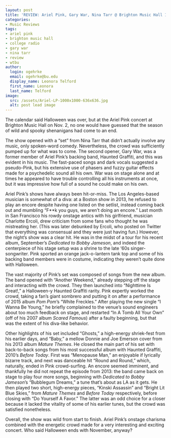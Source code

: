 ```yaml
---
layout: post
title: 'REVIEW: Ariel Pink, Gary War, Nina Tarr @ Brighton Music Hall 11/02'
categories:
- Music Reviews
tags:
- ariel pink
- brighton music hall
- college radio
- gary war
- nina tarr
- review
- wtbu
author:
  login: ogehrke
  email: ogehrke@bu.edu
  display_name: Leonora Telford
  first_name: Leonora
  last_name: Telford
image:
  src: /assets/Ariel-LP-1000x1000-636x636.jpg
  alt: post lead image
---
```

The calendar said Halloween was over, but at the Ariel Pink concert at Brighton Music Hall on Nov. 2, no one would have guessed that the season of wild and spooky shenanigans had come to an end.

The show opened with a “set” from Nina Tarr that didn’t actually involve any music, only spoken-word comedy. Nevertheless, the crowd was sufficiently pumped up for what was to come. The second opener, Gary War, was a former member of Ariel Pink’s backing band, Haunted Graffiti, and this was evident in his music. The fast-paced songs and dark vocals suggested a pseudo-Pink, but his extensive use of phasers and fuzzy guitar effects made for a psychedelic sound all his own. War was on stage alone and at times he appeared to have trouble controlling all his instruments at once, but it was impressive how full of a sound he could make on his own.

Ariel Pink’s shows have always been hit-or-miss. The Los Angeles-based musician is somewhat of a diva: at a Boston show in 2013, he refused to play an encore despite having one listed on the setlist, instead coming back out and mumbling “F\*\*k you guys, we aren’t doing an encore.” Last month in San Francisco his rowdy onstage antics with his girlfriend, musician Charlotte Ercoli, drew criticism from some fans who thought he was mistreating her. (This was later debunked by Ercoli, who posted on Twitter that everything was consensual and they were just having fun.) However, the night’s show was a clear hit. He was in the midst of a tour for his recent album, September’s _Dedicated to Bobby Jameson_, and indeed the centerpiece of his stage setup was a shrine to the late ‘60s singer-songwriter. Pink sported an orange jack-o-lantern tank top and some of his backing band members were in costume, indicating they weren’t quite done with Halloween.

The vast majority of Pink’s set was composed of songs from the new album. The band opened with “Another Weekend,” already stepping off the stage and interacting with the crowd. They then launched into “Nighttime Is Great!,” a Halloween-y Haunted Graffiti rarity. Pink expertly worked the crowd, taking a fan’s giant sombrero and putting it on after a performance of 2015 album _Pom Pom_’s “White Freckles.” After playing the new single “I Wanna Be Young,” he briefly complained to the venue’s sound engineers about too much feedback on stage, and restarted “In A Tomb All Your Own” (off of his 2007 album _Scared Famous_) after a faulty beginning, but that was the extent of his diva-like behavior.

Other highlights of his set included “Ghosts,” a high-energy shriek-fest from his earlier days, and “Baby,” a mellow Donnie and Joe Emerson cover from his 2013 album _Mature Themes_. He closed the main part of his set with back-to-back songs from his most successful album with Haunted Graffiti, 2010’s _Before Today_. First was “Menopause Man,” an enjoyable if lyrically bizarre track, and next was danceable hit “Round and Round,” which, naturally, ended in Pink crowd-surfing. An encore seemed imminent, and thankfully he did not repeat the episode from 2013: the band came back on stage to play four more songs, beginning with _Dedicated to Bobby Jameson_’s “Bubblegum Dreams,” a tune that’s about as LA as it gets. He then played two short, high-energy pieces, “Kinski Assassin” and “Bright Lit Blue Skies,” from _Mature Themes_ and _Before Today_ respectively, before closing with “Do Yourself A Favor.” The latter was an odd choice for a closer because it lacked the vitality of some of his earlier tunes, but the crowd was satisfied nonetheless.

Overall, the show was wild from start to finish. Ariel Pink’s onstage charisma combined with the energetic crowd made for a very interesting and exciting concert. Who said Halloween ends with November, anyway?